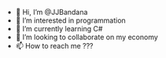 - 👋 Hi, I’m @JJBandana
- 👀 I’m interested in programmation
- 🌱 I’m currently learning C#
- 💞️ I’m looking to collaborate on my economy
- 📫 How to reach me ???

<!---
JJBandana/JJBandana is a ✨ special ✨ repository because its `README.md` (this file) appears on your GitHub profile.
You can click the Preview link to take a look at your changes.
--->
